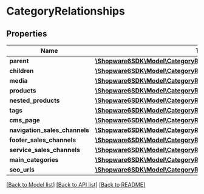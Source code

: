 # CategoryRelationships

## Properties
Name | Type | Description | Notes
------------ | ------------- | ------------- | -------------
**parent** | [**\Shopware6SDK\Model\CategoryRelationshipsParent**](CategoryRelationshipsParent.md) |  | [optional] 
**children** | [**\Shopware6SDK\Model\CategoryRelationshipsChildren**](CategoryRelationshipsChildren.md) |  | [optional] 
**media** | [**\Shopware6SDK\Model\CategoryRelationshipsMedia**](CategoryRelationshipsMedia.md) |  | [optional] 
**products** | [**\Shopware6SDK\Model\CategoryRelationshipsProducts**](CategoryRelationshipsProducts.md) |  | [optional] 
**nested_products** | [**\Shopware6SDK\Model\CategoryRelationshipsNestedProducts**](CategoryRelationshipsNestedProducts.md) |  | [optional] 
**tags** | [**\Shopware6SDK\Model\CategoryRelationshipsTags**](CategoryRelationshipsTags.md) |  | [optional] 
**cms_page** | [**\Shopware6SDK\Model\CategoryRelationshipsCmsPage**](CategoryRelationshipsCmsPage.md) |  | [optional] 
**navigation_sales_channels** | [**\Shopware6SDK\Model\CategoryRelationshipsNavigationSalesChannels**](CategoryRelationshipsNavigationSalesChannels.md) |  | [optional] 
**footer_sales_channels** | [**\Shopware6SDK\Model\CategoryRelationshipsFooterSalesChannels**](CategoryRelationshipsFooterSalesChannels.md) |  | [optional] 
**service_sales_channels** | [**\Shopware6SDK\Model\CategoryRelationshipsServiceSalesChannels**](CategoryRelationshipsServiceSalesChannels.md) |  | [optional] 
**main_categories** | [**\Shopware6SDK\Model\CategoryRelationshipsMainCategories**](CategoryRelationshipsMainCategories.md) |  | [optional] 
**seo_urls** | [**\Shopware6SDK\Model\CategoryRelationshipsSeoUrls**](CategoryRelationshipsSeoUrls.md) |  | [optional] 

[[Back to Model list]](../../README.md#documentation-for-models) [[Back to API list]](../../README.md#documentation-for-api-endpoints) [[Back to README]](../../README.md)

